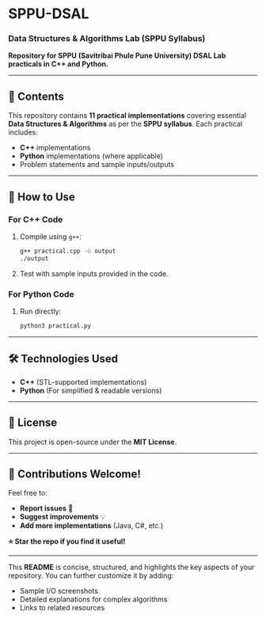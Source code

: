 # **SPPU-DSAL**  
### **Data Structures & Algorithms Lab (SPPU Syllabus)**  
**Repository for SPPU (Savitribai Phule Pune University) DSAL Lab practicals in C++ and Python.**  

---  

## **📌 Contents**  
This repository contains **11 practical implementations** covering essential **Data Structures & Algorithms** as per the **SPPU syllabus**. Each practical includes:  
- **C++** implementations  
- **Python** implementations (where applicable)  
- Problem statements and sample inputs/outputs  

---  

## **🚀 How to Use**  
### **For C++ Code**  
1. Compile using `g++`:  
   ```bash  
   g++ practical.cpp -o output
   ./output
   ```  
2. Test with sample inputs provided in the code.  

### **For Python Code**  
1. Run directly:  
   ```bash  
   python3 practical.py  
   ```  

---  

## **🛠️ Technologies Used**  
- **C++** (STL-supported implementations)  
- **Python** (For simplified & readable versions)  

---  

## **📜 License**  
This project is open-source under the **MIT License**.  

---  

## **🤝 Contributions Welcome!**  
Feel free to:  
- **Report issues** 🐛  
- **Suggest improvements** 💡  
- **Add more implementations** (Java, C#, etc.)  

**⭐ Star the repo if you find it useful!**  

---  

This **README** is concise, structured, and highlights the key aspects of your repository. You can further customize it by adding:  
- Sample I/O screenshots  
- Detailed explanations for complex algorithms  
- Links to related resources  
